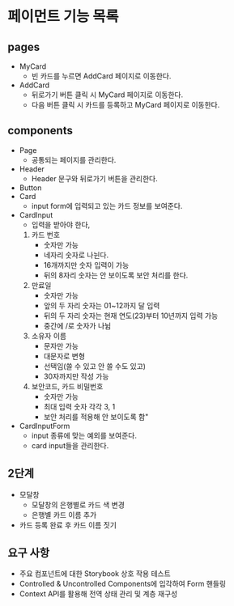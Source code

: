 # 페이먼트 기능 목록

## pages

- MyCard
  - 빈 카드를 누르면 AddCard 페이지로 이동한다.
- AddCard
  - 뒤로가기 버튼 클릭 시 MyCard 페이지로 이동한다.
  - 다음 버튼 클릭 시 카드를 등록하고 MyCard 페이지로 이동한다.

## components

- Page
  - 공통되는 페이지를 관리한다.
- Header
  - Header 문구와 뒤로가기 버튼을 관리한다.
- Button
- Card
  - input form에 입력되고 있는 카드 정보를 보여준다.
- CardInput
  - 입력을 받아야 한다,
  1. 카드 번호
     - 숫자만 가능
     - 네자리 숫자로 나뉜다.
     - 16개까지만 숫자 입력이 가능
     - 뒤의 8자리 숫자는 안 보이도록 보안 처리를 한다.
  2. 만료일
     - 숫자만 가능
     - 앞의 두 자리 숫자는 01~12까지 달 입력
     - 뒤의 두 자리 숫자는 현재 연도(23)부터 10년까지 입력 가능
     - 중간에 /로 숫자가 나뉨
  3. 소유자 이름
     - 문자만 가능
     - 대문자로 변형
     - 선택임(쓸 수 있고 안 쓸 수도 있고)
     - 30자까지만 작성 가능
  4. 보안코드, 카드 비밀번호
     - 숫자만 가능
     - 최대 입력 숫자 각각 3, 1
     - 보안 처리를 적용해 안 보이도록 함"
- CardInputForm
  - input 종류에 맞는 예외를 보여준다.
  - card input들을 관리한다.

## 2단계

- 모달창
  - 모달창의 은행별로 카드 색 변경
  - 은행별 카드 이름 추가
- 카드 등록 완료 후 카드 이름 짓기

## 요구 사항

- 주요 컴포넌트에 대한 Storybook 상호 작용 테스트
- Controlled & Uncontrolled Components에 입각하여 Form 핸들링
- Context API를 활용해 전역 상태 관리 및 계층 재구성